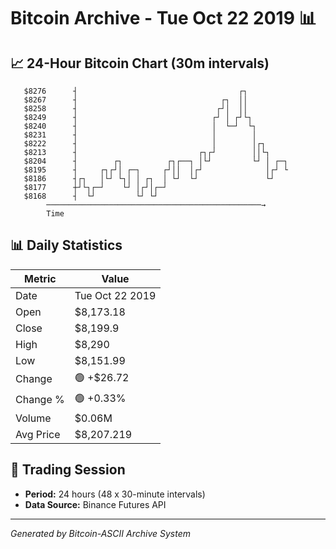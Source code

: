 # Bitcoin Archive - Tue Oct 22 2019 📊

## 📈 24-Hour Bitcoin Chart (30m intervals)

```
   $8276      ┤                                    ┌┐          
   $8267      ┤                                ┌┐  ││          
   $8258      ┤                               ┌┘│  ││          
   $8249      ┤                              ┌┘ │ ┌┘└┐         
   $8240      ┤                              │  └─┘  └┐        
   $8231      ┤                              │        │        
   $8222      ┤                              │        │┌┐      
   $8213      ┤                           ┌┐┌┘        ││└┐     
   $8204      ┤        ┌┐          ┌┐┌──┐ │└┘         └┘ │ ┌─┐ 
   $8195      ┤     ┌┐┌┘│ ┌─┐     ┌┘││  │┌┘              │┌┘ └ 
   $8186      ┤┌┐   │└┘ └┐│ │ ┌┐  │ └┘  └┘               └┘    
   $8177      ┼┘└┐┌─┘    └┘ │┌┘│┌─┘                            
   $8168      ┤  └┘         └┘ └┘                              
        ────────────────────────────────────────────────→
        Time
```

## 📊 Daily Statistics

| Metric | Value |
|--------|-------|
| Date | Tue Oct 22 2019 |
| Open | $8,173.18 |
| Close | $8,199.9 |
| High | $8,290 |
| Low | $8,151.99 |
| Change | 🟢 +$26.72 |
| Change % | 🟢 +0.33% |
| Volume | $0.06M |
| Avg Price | $8,207.219 |

## 📅 Trading Session

- **Period:** 24 hours (48 x 30-minute intervals)
- **Data Source:** Binance Futures API

---
*Generated by Bitcoin-ASCII Archive System*
